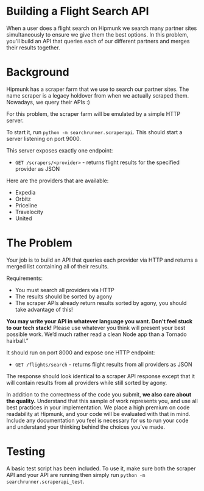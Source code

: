 # Building a Flight Search API

When a user does a flight search on Hipmunk we search many partner sites simultaneously to ensure we give them the best options. In this problem, you'll build an API that queries each of our different partners and merges their results together.

# Background

Hipmunk has a scraper farm that we use to search our partner sites. The name scraper is a legacy holdover from when we actually scraped them. Nowadays, we query their APIs :)

For this problem, the scraper farm will be emulated by a simple HTTP server.

To start it, run `python -m searchrunner.scraperapi`. This should start a server listening on port 9000.

This server exposes exactly one endpoint:

- `GET /scrapers/<provider>` - returns flight results for the specified provider as JSON

Here are the providers that are available:

- Expedia
- Orbitz
- Priceline
- Travelocity
- United

# The Problem

Your job is to build an API that queries each provider via HTTP and returns a merged list containing all of their results.

Requirements:
- You must search all providers via HTTP
- The results should be sorted by agony
- The scraper APIs already return results sorted by agony, you should take advantage of this!

**You may write your API in whatever language you want. Don't feel stuck to our tech stack!** Please use whatever you think will present your best possible work. We’d much rather read a clean Node app than a Tornado hairball.”

It should run on port 8000 and expose one HTTP endpoint:

- `GET /flights/search` - returns flight results from all providers as JSON

The response should look identical to a scraper API response except that it will contain results from all providers while still sorted by agony.

In addition to the correctness of the code you submit, **we also care about the quality.** Understand that this sample of work represents you, and use all best practices in your implementation. We place a high premium on code readability at Hipmunk, and your code will be evaluated with that in mind. Include any documentation you feel is necessary for us to run your code and understand your thinking behind the choices you've made. 

# Testing

A basic test script has been included. To use it, make sure both the scraper API and your API are running then simply run `python -m searchrunner.scraperapi_test`.

